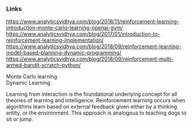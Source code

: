 ### Links
https://www.analyticsvidhya.com/blog/2018/11/reinforcement-learning-introduction-monte-carlo-learning-openai-gym/ <br/>
https://www.analyticsvidhya.com/blog/2017/01/introduction-to-reinforcement-learning-implementation/ <br/>
https://www.analyticsvidhya.com/blog/2018/09/reinforcement-learning-model-based-planning-dynamic-programming/ <br/>
https://www.analyticsvidhya.com/blog/2018/09/reinforcement-multi-armed-bandit-scratch-python/ <br/>

Monte Carlo learning <br/>
Dynamic Learning <br/>


Learning from interaction is the foundational underlying concept for all theories of learning and intelligence. Reinforcement learning occurs when algorithms learn based on external feedback given either by a thinking entity, or the environment. This approach is analogous to teaching dogs to sit or jump. <br/>

